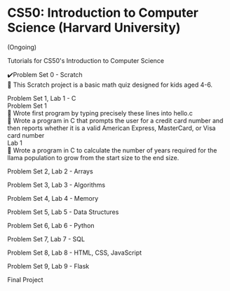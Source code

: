# CS50: Introduction to Computer Science (Harvard University)
(Ongoing)
<p>
Tutorials for CS50's Introduction to Computer Science 
<p>
✔️Problem Set 0 - Scratch
<br>
🔹 This Scratch project is a basic math quiz designed for kids aged 4-6.
<p>
Problem Set 1, Lab 1 - C
<br>
Problem Set 1
<br>
🔹  Wrote first program by typing precisely these lines into hello.c
<br>
🔹  Wrote a program in C that prompts the user for a credit card number and then reports whether it is a valid American Express, MasterCard, or Visa card number

<br>
Lab 1
<br>
🔹 Wrote a program in C to calculate the number of years required for the llama population to grow from the start size to the end size.
<br>
    <p>
Problem Set 2, Lab 2 - Arrays
<br>
      <p>
Problem Set 3, Lab 3 - Algorithms
<br>
        <p>
Problem Set 4, Lab 4 - Memory
<br>
          <p>
Problem Set 5, Lab 5 - Data Structures
<br>
            <p>
Problem Set 6, Lab 6 - Python
<br>
              <p>
Problem Set 7, Lab 7 - SQL
<br>
                <p>
Problem Set 8, Lab 8 - HTML, CSS, JavaScript
<br>
                  <p>
Problem Set 9, Lab 9 - Flask
<br>
                    <p>
Final Project
